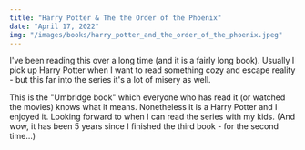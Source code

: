 ```yaml
---
title: "Harry Potter & The the Order of the Phoenix"
date: "April 17, 2022"
img: "/images/books/harry_potter_and_the_order_of_the_phoenix.jpeg"
---
```


I've been reading this over a long time (and it is a fairly long book). Usually
I pick up Harry Potter when I want to read something cozy and escape reality - but
this far into the series it's a lot of misery as well.

This is the "Umbridge book" which everyone who has read it (or watched the movies) 
knows what it means. Nonetheless it is a Harry Potter and I enjoyed it. Looking
forward to when I can read the series with my kids. (And wow, it has been 5 years
  since I finished the third book - for the second time...)